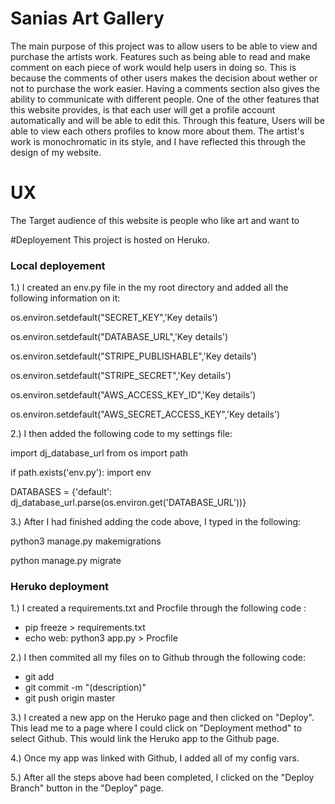 # Sanias Art Gallery
The main purpose of this project was to allow users to be able to view and purchase the artists work. Features such as being able
to read and make comment on each piece of work would help users in doing so. This is because the comments of other users makes the decision
about wether or not to purchase the work easier. Having a comments section also gives the ability to communicate with different people. One of
the other features that this website provides, is that each user will get a profile account automatically and will be able to edit this.
Through this feature, Users will be able to view each others profiles to know more about them.
The artist's work is monochromatic in its style, and I have reflected this through the design of my website.

# UX
The Target audience of this website is people who like art and want to 

#Deployement
This project is hosted on Heruko. 

### Local deployement

1.) I created an env.py file in the my root directory and added all the following information on it:

os.environ.setdefault("SECRET_KEY",'Key details')

os.environ.setdefault("DATABASE_URL",'Key details')

os.environ.setdefault("STRIPE_PUBLISHABLE",'Key details')

os.environ.setdefault("STRIPE_SECRET",'Key details')

os.environ.setdefault("AWS_ACCESS_KEY_ID",'Key details')

os.environ.setdefault("AWS_SECRET_ACCESS_KEY",'Key details')

2.) I then added the following code to my settings file:

import dj_database_url
from os import path

if path.exists('env.py'):
    import env

DATABASES = {'default': dj_database_url.parse(os.environ.get('DATABASE_URL'))}

3.) After I had finished adding the code above, I typed in the following:

python3 manage.py makemigrations

python manage.py migrate

### Heruko deployment

1.) I created a requirements.txt and Procfile through the following code :

- pip freeze > requirements.txt
- echo web: python3 app.py > Procfile

2.) I then commited all my files on to Github through the following code:

- git add
- git commit -m "(description)"
- git push origin master

3.) I created a new app on the Heruko page and then clicked on "Deploy". This lead me to a page where I 
could click on "Deployment method" to select Github. This would link the Heruko app to the Github page.

4.) Once my app was linked with Github, I added all of my config vars.

5.) After all the steps above had been completed, I clicked on the "Deploy Branch" button in the "Deploy" page.








